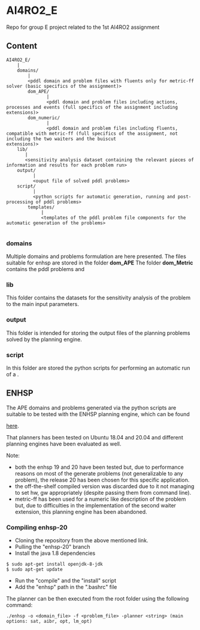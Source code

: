 # AI4RO2_E
Repo for group E project related to the 1st AI4RO2 assignment


## Content

```
AI4RO2_E/
    |
    domains/
        |
        <pddl domain and problem files with fluents only for metric-ff solver (basic specifics of the assignment)>
        dom_APE/
               |
               <pddl domain and problem files including actions, processes and events (full specifics of the assignment including extensions)>
        dom_numeric/
               |
               <pddl domain and problem files including fluents, compatible with metric-ff (full specifics of the assignment, not including the two waiters and the buiscut                     extensions)>
    lib/
       |
       <sensitivity analysis dataset containing the relevant pieces of information and results for each problem run>
    output/
          |
          <ouput file of solved pddl problems>
    script/
          |               
          <python scripts for automatic generation, running and post-processing of pddl problems>
        templates/
             |
             <templates of the pddl problem file components for the automatic generation of the problems>
                               
```

### domains

Multiple domains and problems formulation are here presented.
The files suitable for enhsp are stored in the folder **dom_APE**
The folder **dom_Metric** contains the pddl problems and

### lib

This folder contains the datasets for the sensitivity analysis of the problem to the main input parameters.

### output

This folder is intended for storing the output files of the planning problems solved by the planning engine.

### script

In this folder are stored the python scripts for performing an automatic run of a .

## ENHSP

The APE domains and problems generated via the python scripts are suitable to be tested with the ENHSP planning engine, which can be found

[here](https://gitlab.com/enricos83/ENHSP-Public/-/tree/enhsp-20).

That planners has been tested on Ubuntu 18.04 and 20.04 and different planning engines have been evaluated as well.

Note:
- both the enhsp 19 and 20 have been tested but, due to performance reasons on most of the generate problems (not generalizable to any problem),
the release 20 has been chosen for this specific application.
- the off-the-shelf compiled version was discarded due to it not managing to set hw, gw appropriately (despite passing them from command line).
- metric-ff has been used for a numeric like description of the problem but, due to difficulties in the implementation of the second waiter extension, this
  planning engine has been abandoned.

### Compiling enhsp-20

- Cloning the repository from the above mentioned link.
- Pulling the "enhsp-20" branch
- Install the java 1.8 dependencies
```
$ sudo apt-get install openjdk-8-jdk
$ sudo apt-get update
```
- Run the "compile" and the "install" script
- Add the "enhsp" path in the ".bashrc" file

The planner can be then executed from the root folder using the following command:
```
./enhsp -o <domain_file> -f <problem_file> -planner <string> (main options: sat, aibr, opt, lm_opt)
```


